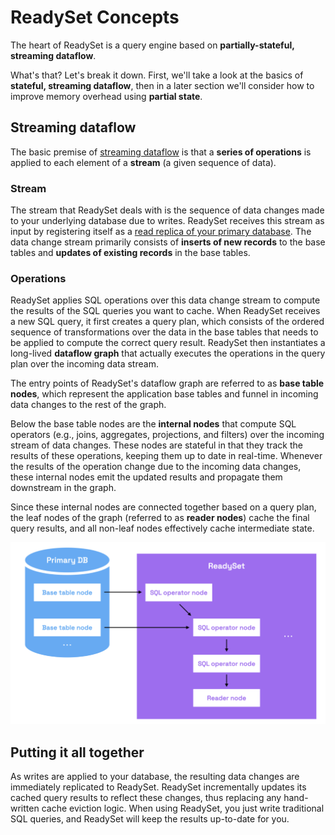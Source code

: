 # ReadySet Concepts

The heart of ReadySet is a query engine based on **partially-stateful, streaming dataflow**.

What's that? Let's break it down. First, we'll take a look at the basics of **stateful, streaming dataflow**, then
in a later section we'll consider how to improve memory overhead using **partial state**.

## Streaming dataflow

The basic premise of [streaming dataflow](https://en.wikipedia.org/wiki/Stream_processing) is that a **series
of operations** is applied to each element of a **stream** (a given sequence of data).

### Stream

The stream that ReadySet deals with is the sequence of data changes made to your underlying database due to writes.
ReadySet receives this stream as input by registering itself as a [read replica of your primary database](https://dev.mysql.com/doc/internals/en/replication.html).
The data change stream primarily consists of **inserts of new records** to the base tables and **updates of
existing records** in the base tables.

### Operations

ReadySet applies SQL operations over this data change stream to compute the results of the SQL queries you want to cache. When ReadySet receives a new SQL query, it first creates a query plan, which consists of the ordered sequence of transformations over the data in the base tables that needs to be applied to compute the correct query result. ReadySet then instantiates a long-lived **dataflow graph** that actually executes the operations in the query plan over the incoming data stream.

The entry points of ReadySet's dataflow graph are referred to as **base table nodes**, which represent the application base tables
and funnel in incoming data changes to the rest of the graph.

Below the base table nodes are the **internal nodes** that compute SQL operators (e.g., joins, aggregates, projections, and filters)
over the incoming stream of data changes. These nodes are stateful in that they track the results of these operations, keeping
them up to date in real-time. Whenever the results of the operation change due to the incoming data changes, these internal nodes
emit the updated results and propagate them downstream in the graph.

Since these internal nodes are connected together based on a query plan, the leaf nodes of the graph (referred to as **reader nodes**)
cache the final query results, and all non-leaf nodes effectively cache intermediate state.

![High Level](../assets/high-level-graph.png)

## Putting it all together

As writes are applied to your database, the resulting data changes are immediately replicated to ReadySet. ReadySet incrementally
updates its cached query results to reflect these changes, thus replacing any hand-written cache eviction logic. When using ReadySet,
you just write traditional SQL queries, and ReadySet will keep the results up-to-date for you.
